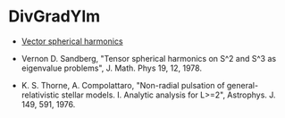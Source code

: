 # DivGradYlm

- [Vector spherical
  harmonics](https://en.wikipedia.org/wiki/Vector_spherical_harmonics)

- Vernon D. Sandberg, "Tensor spherical harmonics on S^2 and S^3 as
  eigenvalue problems", J. Math. Phys 19, 12, 1978.

- K. S. Thorne, A. Compolattaro, "Non-radial pulsation of
  general-relativistic stellar models. I. Analytic analysis for L>=2",
  Astrophys. J. 149, 591, 1976.
